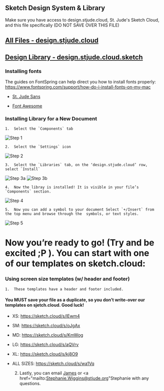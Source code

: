 ## Sketch Design System & Library

Make sure you have access to design.stjude.cloud, St. Jude's Sketch Cloud, and this file specifically (DO NOT SAVE OVER THIS FILE)
## <a href="https://www.sketch.com/team/NAv4/p/KYEe">All Files - design.stjude.cloud</a>

## <a href="https://www.sketch.com/s/5f06f430-fa20-4aaf-ad60-6898bbda3de3/a/jxzGKb" target="_blank">Design Library - design.stjude.cloud.sketch</a>

### Installing fonts
The guides on FontSpring can help direct you how to install fonts properly:
https://www.fontspring.com/support/how-do-i-install-fonts-on-my-mac

- <a href="https://sjcrh-my.sharepoint.com/:f:/r/personal/jmadson_stjude_org/Documents/sj-sans?csf=1&e=5edlqR" download>St. Jude Sans</a>

- <a href="https://sjcrh-my.sharepoint.com/:f:/r/personal/jmadson_stjude_org/Documents/fontawesome-free-5.12.1-desktop?csf=1&e=an8vmp" download>Font Awesome</a>

### Installing Library for a New Document
	1.	Select the `Components` tab
  <img srcset="{{ path '/images/dsm-step1.jpg' }}, {{ path '/images/dsm-step1@2x.jpg' }} 2x" src="{{ path '/images/dsm-step1.jpg' }}" alt="Step 1">

	2.	Select the `Settings` icon
  <img srcset="{{ path '/images/dsm-step2.jpg' }}, {{ path '/images/dsm-step2@2x.jpg' }} 2x" src="{{ path '/images/dsm-step2.jpg' }}" alt="Step 2">

	3.	Select the `Libraries` tab, on the ‘design.stjude.cloud’ row, select `Install`
  <img srcset="{{ path '/images/dsm-step3a.jpg' }}, {{ path '/images/dsm-step3a@2x.jpg' }} 2x" src="{{ path '/images/dsm-step3a.jpg' }}" alt="Step 3a">
   <img srcset="{{ path '/images/dsm-step3b.jpg' }}, {{ path '/images/dsm-step3b@2x.jpg' }} 2x" src="{{ path '/images/dsm-step3b.jpg' }}" alt="Step 3b">

	4.	Now the libray is installed! It is visible in your file’s `Components` section.
  <img srcset="{{ path '/images/dsm-step4.jpg' }}, {{ path '/images/dsm-step4@2x.jpg' }} 2x" src="{{ path '/images/dsm-step4.jpg' }}" alt="Step 4">

	5.	Now you can add a symbol to your document Select `+/Insert` from the top menu and browse through the  symbols, or text styles.
  <img srcset="{{ path '/images/dsm-step5.jpg' }}, {{ path '/images/dsm-step5@2x.jpg' }} 2x" src="{{ path '/images/dsm-step5.jpg' }}" alt="Step 5">


# Now you’re ready to go! (Try and be excited ;P ). You can start with one of our templates on sketch.cloud:

### Using screen size templates (w/ header and footer)
	1.	These templates have a header and footer included.
  #### You MUST save your file as a duplicate, so you don’t write-over our templates on sjetch.cloud. Good luck!

  - XS: https://sketch.cloud/s/lEwm4
  - SM: https://sketch.cloud/s/oJgAx
  - MD: https://sketch.cloud/s/KmWog
  - LG: https://sketch.cloud/s/aQVrv
  - XL: https://sketch.cloud/s/kj8O9
  - ALL SIZES: https://sketch.cloud/s/wa1Vq


	2.	Lastly, you can email <a href="mailto:James.Madson@stjude.org">James</a> or <a href="mailto:Stephanie.Wiggins@stjude.org"Stephanie</a> with any questions.


